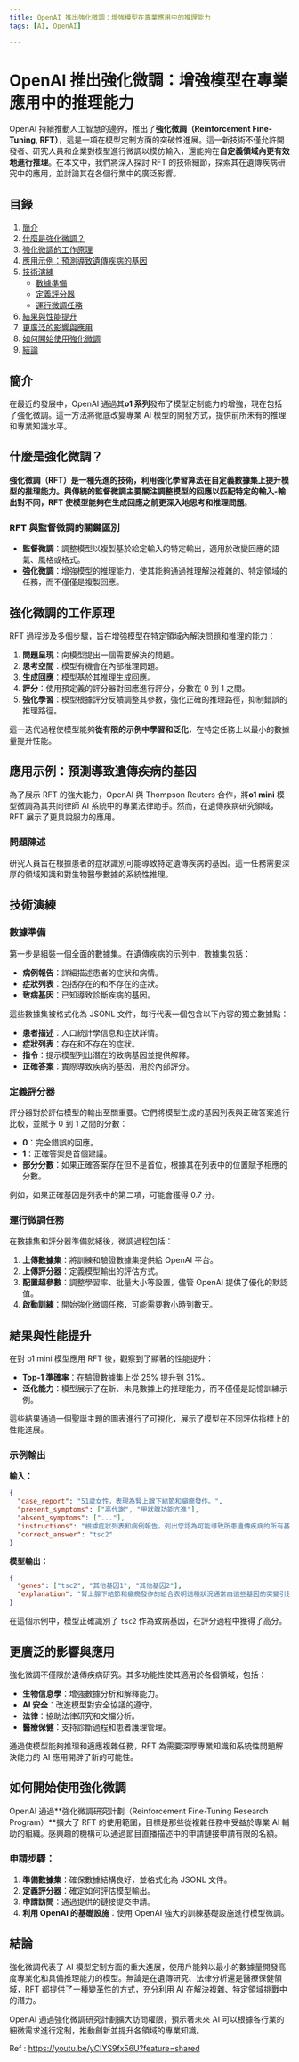 ```yaml
---
title: OpenAI 推出強化微調：增強模型在專業應用中的推理能力
tags: [AI, OpenAI]

---
```


# OpenAI 推出強化微調：增強模型在專業應用中的推理能力

OpenAI 持續推動人工智慧的邊界，推出了**強化微調（Reinforcement Fine-Tuning, RFT）**，這是一項在模型定制方面的突破性進展。這一新技術不僅允許開發者、研究人員和企業對模型進行微調以模仿輸入，還能夠在**自定義領域內更有效地進行推理**。在本文中，我們將深入探討 RFT 的技術細節，探索其在遺傳疾病研究中的應用，並討論其在各個行業中的廣泛影響。

## 目錄

1. [簡介](#簡介)
2. [什麼是強化微調？](#什麼是強化微調)
3. [強化微調的工作原理](#強化微調的工作原理)
4. [應用示例：預測導致遺傳疾病的基因](#應用示例預測導致遺傳疾病的基因)
5. [技術演練](#技術演練)
   - [數據準備](#數據準備)
   - [定義評分器](#定義評分器)
   - [運行微調任務](#運行微調任務)
6. [結果與性能提升](#結果與性能提升)
7. [更廣泛的影響與應用](#更廣泛的影響與應用)
8. [如何開始使用強化微調](#如何開始使用強化微調)
9. [結論](#結論)

## 簡介

在最近的發展中，OpenAI 通過其**o1 系列**發布了模型定制能力的增強，現在包括了強化微調。這一方法將徹底改變專業 AI 模型的開發方式，提供前所未有的推理和專業知識水平。

## 什麼是強化微調？

**強化微調（RFT）**是一種先進的技術，利用強化學習算法在自定義數據集上提升模型的推理能力。與傳統的監督微調主要關注調整模型的回應以匹配特定的輸入-輸出對不同，RFT 使模型能夠在生成回應之前**更深入地思考和推理問題**。

### RFT 與監督微調的關鍵區別

- **監督微調**：調整模型以複製基於給定輸入的特定輸出，適用於改變回應的語氣、風格或格式。
- **強化微調**：增強模型的推理能力，使其能夠通過推理解決複雜的、特定領域的任務，而不僅僅是複製回應。

## 強化微調的工作原理

RFT 過程涉及多個步驟，旨在增強模型在特定領域內解決問題和推理的能力：

1. **問題呈現**：向模型提出一個需要解決的問題。
2. **思考空間**：模型有機會在內部推理問題。
3. **生成回應**：模型基於其推理生成回應。
4. **評分**：使用預定義的評分器對回應進行評分，分數在 0 到 1 之間。
5. **強化學習**：模型根據評分反饋調整其參數，強化正確的推理路徑，抑制錯誤的推理路徑。

這一迭代過程使模型能夠**從有限的示例中學習和泛化**，在特定任務上以最小的數據量提升性能。

## 應用示例：預測導致遺傳疾病的基因

為了展示 RFT 的強大能力，OpenAI 與 Thompson Reuters 合作，將**o1 mini** 模型微調為其共同律師 AI 系統中的專業法律助手。然而，在遺傳疾病研究領域，RFT 展示了更具說服力的應用。

### 問題陳述

研究人員旨在根據患者的症狀識別可能導致特定遺傳疾病的基因。這一任務需要深厚的領域知識和對生物醫學數據的系統性推理。

## 技術演練

### 數據準備

第一步是組裝一個全面的數據集。在遺傳疾病的示例中，數據集包括：

- **病例報告**：詳細描述患者的症狀和病情。
- **症狀列表**：包括存在的和不存在的症狀。
- **致病基因**：已知導致診斷疾病的基因。

這些數據集被格式化為 JSONL 文件，每行代表一個包含以下內容的獨立數據點：

- **患者描述**：人口統計學信息和症狀詳情。
- **症狀列表**：存在和不存在的症狀。
- **指令**：提示模型列出潛在的致病基因並提供解釋。
- **正確答案**：實際導致疾病的基因，用於內部評分。

### 定義評分器

評分器對於評估模型的輸出至關重要。它們將模型生成的基因列表與正確答案進行比較，並賦予 0 到 1 之間的分數：

- **0**：完全錯誤的回應。
- **1**：正確答案是首個建議。
- **部分分數**：如果正確答案存在但不是首位，根據其在列表中的位置賦予相應的分數。

例如，如果正確基因是列表中的第二項，可能會獲得 0.7 分。

### 運行微調任務

在數據集和評分器準備就緒後，微調過程包括：

1. **上傳數據集**：將訓練和驗證數據集提供給 OpenAI 平台。
2. **上傳評分器**：定義模型輸出的評估方式。
3. **配置超參數**：調整學習率、批量大小等設置，儘管 OpenAI 提供了優化的默認值。
4. **啟動訓練**：開始強化微調任務，可能需要數小時到數天。

## 結果與性能提升

在對 o1 mini 模型應用 RFT 後，觀察到了顯著的性能提升：

- **Top-1 準確率**：在驗證數據集上從 25% 提升到 31%。
- **泛化能力**：模型展示了在新、未見數據上的推理能力，而不僅僅是記憶訓練示例。

這些結果通過一個聖誕主題的圖表進行了可視化，展示了模型在不同評估指標上的性能進展。

### 示例輸出

**輸入：**
```json
{
  "case_report": "51歲女性，表現為腎上腺下結節和癲癇發作。",
  "present_symptoms": ["高代謝", "甲狀腺功能亢進"],
  "absent_symptoms": ["..."],
  "instructions": "根據症狀列表和病例報告，列出您認為可能導致所患遺傳疾病的所有基因，並為每個基因提供解釋。",
  "correct_answer": "tsc2"
}
```

**模型輸出：**
```json
{
  "genes": ["tsc2", "其他基因1", "其他基因2"],
  "explanation": "腎上腺下結節和癲癇發作的組合表明這種狀況通常由這些基因的突變引起。tsc2 是最可能的候選基因。"
}
```

在這個示例中，模型正確識別了 `tsc2` 作為致病基因，在評分過程中獲得了高分。

## 更廣泛的影響與應用

強化微調不僅限於遺傳疾病研究。其多功能性使其適用於各個領域，包括：

- **生物信息學**：增強數據分析和解釋能力。
- **AI 安全**：改進模型對安全協議的遵守。
- **法律**：協助法律研究和文檔分析。
- **醫療保健**：支持診斷過程和患者護理管理。

通過使模型能夠推理和適應複雜任務，RFT 為需要深厚專業知識和系統性問題解決能力的 AI 應用開辟了新的可能性。

## 如何開始使用強化微調

OpenAI 通過**強化微調研究計劃（Reinforcement Fine-Tuning Research Program）**擴大了 RFT 的使用範圍，目標是那些從複雜任務中受益於專業 AI 輔助的組織。感興趣的機構可以通過節目直播描述中的申請鏈接申請有限的名額。

### 申請步驟：

1. **準備數據集**：確保數據結構良好，並格式化為 JSONL 文件。
2. **定義評分器**：確定如何評估模型輸出。
3. **申請訪問**：通過提供的鏈接提交申請。
4. **利用 OpenAI 的基礎設施**：使用 OpenAI 強大的訓練基礎設施進行模型微調。

## 結論

強化微調代表了 AI 模型定制方面的重大進展，使用戶能夠以最小的數據量開發高度專業化和具備推理能力的模型。無論是在遺傳研究、法律分析還是醫療保健領域，RFT 都提供了一種變革性的方式，充分利用 AI 在解決複雜、特定領域挑戰中的潛力。

OpenAI 通過強化微調研究計劃擴大訪問權限，預示著未來 AI 可以根據各行業的細微需求進行定制，推動創新並提升各領域的專業知識。

Ref : https://youtu.be/yCIYS9fx56U?feature=shared